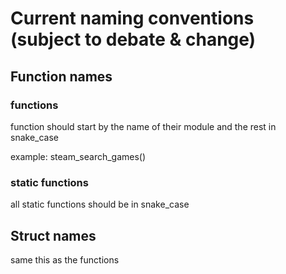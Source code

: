 # Current naming conventions (subject to debate & change)

## Function names

### functions

function should start by the name of their module and the rest in snake_case

example:
    steam_search_games()

### static functions

all static functions should be in snake_case

## Struct names

same this as the functions
